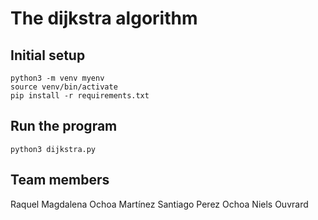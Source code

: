 # The dijkstra algorithm

## Initial setup

```shell
python3 -m venv myenv
source venv/bin/activate
pip install -r requirements.txt
```

## Run the program

```shell
python3 dijkstra.py
```

## Team members

Raquel Magdalena Ochoa Martínez
Santiago Perez Ochoa
Niels Ouvrard
